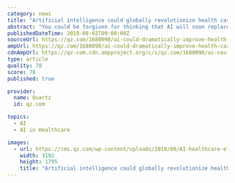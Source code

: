 ```yaml
---
category: news
title: "Artificial intelligence could globally revolutionize health care—unless it destroys it"
abstract: "You could be forgiven for thinking that AI will soon replace human physicians based on headlines such as “The AI Doctor Will See You Now,” “Your Future Doctor May Not Be Human,” and ..."
publishedDateTime: 2019-08-02T09:00:00Z
sourceUrl: https://qz.com/1680098/ai-could-dramatically-improve-health-care-unless-it-destroys-it/
ampUrl: https://qz.com/1680098/ai-could-dramatically-improve-health-care-unless-it-destroys-it/amp/
cdnAmpUrl: https://qz-com.cdn.ampproject.org/c/s/qz.com/1680098/ai-could-dramatically-improve-health-care-unless-it-destroys-it/amp/
type: article
quality: 78
score: 78
published: true

provider:
  name: Quartz
  id: qz.com

topics:
  - AI
  - AI in Healthcare

images:
  - url: https://cms.qz.com/wp-content/uploads/2019/08/AI-healthcare-e1564693052356.jpg?quality=75&amp;strip=all&amp;w=1400
    width: 3192
    height: 1795
    title: "Artificial intelligence could globally revolutionize health care—unless it destroys it"
---
```

